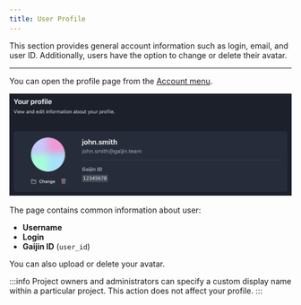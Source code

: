 ```yaml
---
title: User Profile
---
```


This section provides general account information such as login, email, and user ID. Additionally, users have the option to change or delete their avatar.

---

You can open the profile page from the [Account menu](getting-started.md#account-menu).

![User Profile](./assets/profile.png)

The page contains common information about user:

- **Username**
- **Login**
- **Gaijin ID** (`user_id`)

You can also upload or delete your avatar.

:::info
Project owners and administrators can specify a custom display name within a particular project. This action does not affect your profile.
:::
